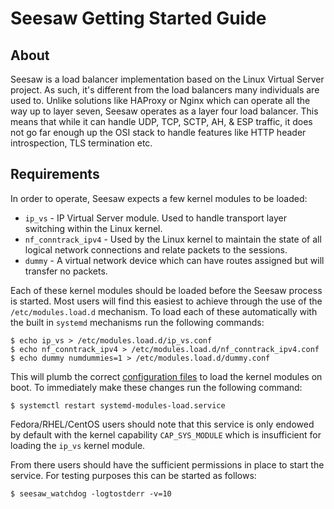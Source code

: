 # Seesaw Getting Started Guide

## About

Seesaw is a load balancer implementation based on the Linux Virtual Server
project.  As such, it's different from the load balancers many individuals
are used to.  Unlike solutions like HAProxy or Nginx which can operate all the
way up to layer seven, Seesaw operates as a layer four load balancer.  This
means that while it can handle UDP, TCP, SCTP, AH, & ESP traffic, it does not
go far enough up the OSI stack to handle features like HTTP header
introspection, TLS termination etc.

## Requirements

In order to operate, Seesaw expects a few kernel modules to be loaded:

  * `ip_vs` - IP Virtual Server module. Used to handle transport layer
switching within the Linux kernel.
  * `nf_conntrack_ipv4` - Used by the Linux kernel to maintain the state of all
logical network connections and relate packets to the sessions.
  * `dummy` - A virtual network device which can have routes assigned but will
transfer no packets.

Each of these kernel modules should be loaded before the Seesaw process is
started.  Most users will find this easiest to achieve through the use of the
`/etc/modules.load.d` mechanism.  To load each of these automatically with the
built in `systemd` mechanisms run the following commands:

```
$ echo ip_vs > /etc/modules.load.d/ip_vs.conf
$ echo nf_conntrack_ipv4 > /etc/modules.load.d/nf_conntrack_ipv4.conf
$ echo dummy numdummies=1 > /etc/modules.load.d/dummy.conf
```

This will plumb the correct [configuration files](https://www.freedesktop.org/software/systemd/man/modules-load.d.html)
to load the kernel modules on boot.  To immediately make these changes run the
following command:

```
$ systemctl restart systemd-modules-load.service
```

Fedora/RHEL/CentOS users should note that this service is only endowed by default with the
kernel capability `CAP_SYS_MODULE` which is insufficient for loading the `ip_vs`
kernel module.

From there users should have the sufficient permissions in place to start the
service.  For testing purposes this can be started as follows:

```
$ seesaw_watchdog -logtostderr -v=10
```
